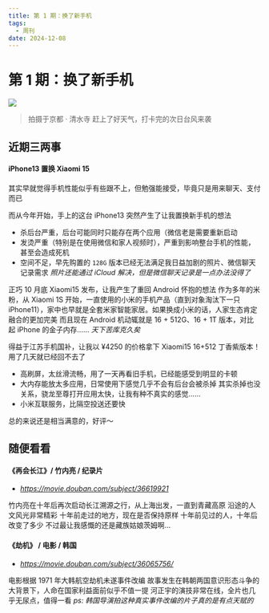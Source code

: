 ```yaml
---
title: 第 1 期：换了新手机
tags:
  - 周刊
date: 2024-12-08
---
```


# 第 1 期：换了新手机

![](https://cdn.jsdelivr.net/gh/logycoconut/pic-repo/daily/weekly/1733583127344.JPG)

>  拍摄于京都 · 清水寺
>  赶上了好天气，打卡完的次日台风来袭

## 近期三两事

#### iPhone13 置换 Xiaomi 15

其实早就觉得手机性能似乎有些跟不上，但勉强能接受，毕竟只是用来聊天、支付而已

而从今年开始，手上的这台 iPhone13 突然产生了让我置换新手机的想法
- 杀后台严重，后台可能同时只能存在两个应用（微信老是需要重新启动
- 发烫严重（特别是在使用微信和家人视频时），严重到影响整台手机的性能，甚至会造成死机
- 空间不足，早先购置的 `128G` 版本已经无法满足我日益加剧的照片、微信聊天记录需求
    *照片还能通过 iCloud 解决，但是微信聊天记录是一点办法没得了*

正巧 10 月底 Xiaomi15 发布，让我产生了重回 Android 怀抱的想法
作为多年的米粉，从 Xiaomi 1S 开始，一直使用的小米的手机产品（直到对象淘汰下一只 iPhone11），家中也早就是全套米家智能家居。如果换成小米的话，人家生态肯定融合的更加完美
而且现在 Android 机动辄就是 16 + 512G、16 + 1T 版本，对比起 iPhone 的金子内存......
*天下苦库克久矣*

得益于江苏手机国补，让我以 ¥4250 的价格拿下 Xiaomi15 16+512 丁香紫版本！
用了几天就已经回不去了
- 高刷屏，太丝滑流畅，用了一天再看旧手机，已经能感受到明显的卡顿
- 大内存能放太多应用，日常使用下感觉几乎不会有后台会被杀掉 
    其实杀掉也没关系，骁龙至尊打开应用太快，让我有种不真实的感觉......
- 小米互联服务，比隔空投送还要快

总的来说还是相当满意的，好评～

## 随便看看

#### 《再会长江》/ 竹内亮 / 纪录片

- *https://movie.douban.com/subject/36619921*

竹内亮在十年后再次启动长江溯源之行，从上海出发，一直到青藏高原
沿途的人文风光非常精彩
十年前走过的地方，现在是否保持原样
十年前见过的人，十年后改变了多少
不过最让我感慨的还是藏族姑娘茨姆啊...

#### 《劫机》 / 电影 / 韩国

-  *https://movie.douban.com/subject/36065756/*

电影根据 1971 年大韩航空劫机未遂事件改编
故事发生在韩朝两国意识形态斗争的大背景下，人命在国家利益面前似乎不值一提
河正宇的演技非常在线，全片也几乎无尿点，值得一看
*ps: 韩国导演拍这种真实事件改编的片子真的是有点天赋的*

